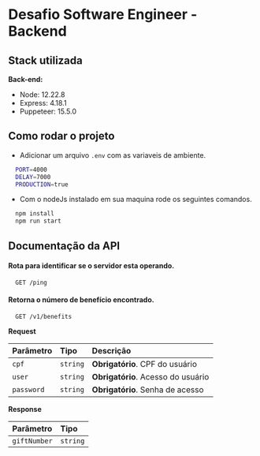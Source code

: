 
# Desafio Software Engineer - Backend

## Stack utilizada

**Back-end:** 
- Node: 12.22.8
- Express: 4.18.1
- Puppeteer: 15.5.0


## Como rodar o projeto

- Adicionar um arquivo `.env` com as variaveis de ambiente.
```bash
  PORT=4000
  DELAY=7000
  PRODUCTION=true
```
- Com o nodeJs instalado em sua maquina rode os seguintes comandos.
```bash
  npm install
  npm run start
```

    
## Documentação da API

#### Rota para identificar se o servidor esta operando.

```http
  GET /ping
```


#### Retorna o número de benefício encontrado.

```http
  GET /v1/benefits
```
**Request**

| Parâmetro   | Tipo       | Descrição                           |
| :---------- | :--------- | :---------------------------------- |
| `cpf` | `string` | **Obrigatório**. CPF do usuário |
| `user` | `string` | **Obrigatório**. Acesso do usuário |
| `password` | `string` | **Obrigatório**. Senha de acesso |

**Response**

| Parâmetro   | Tipo       |
| :---------- | :--------- |
| `giftNumber` | `string` | 


